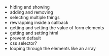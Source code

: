 * hiding and showing
* adding and removing
* selecting multiple things
* rewrapping inside a callback
* getting and setting the value of form elements
* getting and setting html
* prevent default
* css selector?
* looping through the elements like an array
